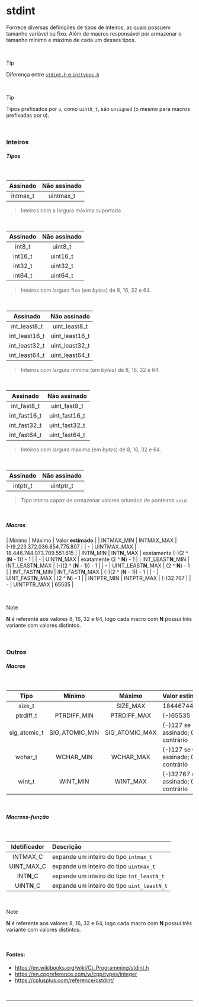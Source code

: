 # stdint
Fornece diversas definições de tipos de inteiros, as quais possuem tamanho variável ou fixo. Além de macros responsável por armazenar o tamanho mínimo e máximo de cada um desses tipos.

<br>

> [!TIP]
> Diferença entre [`stdint.h` e `inttypes.h`](https://stackoverflow.com/questions/7597025/difference-between-stdint-h-and-inttypes-h "Stackoverflow")

<br>

> [!TIP]
> Tipos prefixados por `u`, como `uint8_t`, são `unsigned` (o mesmo para macros prefixadas por `U`).

<br>

### Inteiros

##### Tipos

<br>

| Assinado  | Não assinado |
| :-:       | :-:          |
| intmax\_t | uintmax\_t   |

> Inteiros com a largura máxima suportada.

<br>


| Assinado | Não assinado |
| :-:      | :-:          |
| int8\_t  | uint8\_t     |
| int16\_t | uint16\_t    |
| int32\_t | uint32\_t    |
| int64\_t | uint64\_t    |

> Inteiros com largura fixa (em *bytes*) de 8, 16, 32 e 64.

<br>

| Assinado        | Não assinado     |
| :-:             | :-:              |
| int\_least8\_t  | uint\_least8\_t  |
| int\_least16\_t | uint\_least16\_t |
| int\_least32\_t | uint\_least32\_t |
| int\_least64\_t | uint\_least64\_t |

> Inteiros com largura mínima (em *bytes*) de 8, 16, 32 e 64.

<br>

| Assinado        | Não assinado     |
| :-:             | :-:              |
| int\_fast8\_t   | uint\_fast8\_t   |
| int\_fast16\_t  | uint\_fast16\_t  |
| int\_fast32\_t  | uint\_fast32\_t  |
| int\_fast64\_t  | uint\_fast64\_t  |

> Inteiros com largura máxima (em *bytes*) de 8, 16, 32 e 64.

<br>

| Assinado  | Não assinado |
| :-:       | :-:          |
| intptr\_t | uintptr\_t   |

> Tipo inteiro capaz de armazenar valores oriundos de ponteiros `void`.

<br>

##### Macros

| Mínimo                | Máximo                | Valor **estimado**                  |
| INTMAX\_MIN           | INTMAX\_MAX           | (-)9.223.372.036.854.775.807        |
| -                     | UINTMAX\_MAX          | 18.446.744.073.709.551.615          |
| INT**N**\_MIN         | INT**N**\_MAX         | exatamente (-)(2 ^ (**N** - 1)) - 1 |
| -                     | UINT**N**\_MAX        | exatamente (2 ^ **N**) - 1          |
| INT\_LEAST**N**\_MIN  | INT\_LEAST**N**\_MAX  | (-)(2 ^ (**N** - 1)) - 1            |
| -                     | UINT\_LEAST**N**\_MAX | (2 ^ **N**) - 1                     |
| INT\_FAST**N**\_MIN   | INT\_FAST**N**\_MAX   | (-)(2 ^ (**N** - 1)) - 1            |
| -                     | UINT\_FAST**N**\_MAX  | (2 ^ **N**) - 1                     |
| INTPTR\_MIN           | INTPTR\_MAX           | (-)32.767                           |
| -                     | UINTPTR\_MAX          | 65535                               |

<br>

> [!NOTE]
> **N** é referente aos valores 8, 16, 32 e 64, logo cada macro com **N** possui três variante com valores distintos.

<br>

### Outros

##### Macros

<br>

| Tipo           | Mínimo           | Máximo           | Valor **estimado**   |
| :-:            | :-:              | :-:              | :--                  |
| size\_t        |                  | SIZE\_MAX        | 18446744073709551615 |
| ptrdiff\_t     | PTRDIFF\_MIN     | PTRDIFF\_MAX     | (-)65535             |
| sig\_atomic\_t | SIG\_ATOMIC\_MIN | SIG\_ATOMIC\_MAX | (-)127 se `sig_atomic_t` for assinado; 0, 255 caso contrário |
| wchar\_t       | WCHAR\_MIN       | WCHAR\_MAX       | (-)127 se `wchar_t` for assinado; 0, 255 caso contrário      |
| wint\_t        | WINT\_MIN        | WINT\_MAX        | (-)32767 se `wint_t` for assinado; 0, 65535 caso contrário   |

<br>

##### Macross-função

<br>

| Idetificador | Descrição |
| :-:          | :--       |
| INTMAX\_C    | expande um inteiro do tipo `intmax_t`      |
| UINT\_MAX\_C | expande um inteiro do tipo `uintmax_t`     |
| INT**N**\_C  | expande um inteiro do tipo `int_leastN_t`  |
| UINT**N**\_C | expande um inteiro do tipo `uint_leastN_t` |

<br>

> [!NOTE]
> **N** é referente aos valores 8, 16, 32 e 64, logo cada macro com **N** possui três variante com valores distintos.

<br>

#### Fontes:
* https://en.wikibooks.org/wiki/C\_Programming/stdint.h
* https://en.cppreference.com/w/cpp/types/integer
* https://cplusplus.com/reference/cstdint/

<br>
<hr>
